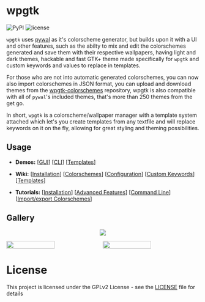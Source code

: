 
# wpgtk

![PyPI](https://img.shields.io/pypi/v/wpgtk.svg?style=flat-square)
![license](https://img.shields.io/badge/license-GPLv2-green.svg?style=flat-square)


`wpgtk` uses [pywal](https://github.com/dylanaraps/pywal) as it's colorscheme generator, but builds upon it with a UI and other features, such as the abilty to mix and edit the colorschemes generated and save them with their respective wallpapers, having light and dark themes, hackable and fast GTK+ theme made specifically for `wpgtk` and custom keywords and values to replace in templates.

For those who are not into automatic generated colorschemes, you can now also import colorschemes
in JSON format, you can upload and download themes from the [wpgtk-colorschemes](https://github.com/deviantfero/wpgtk-colorschemes) repository, wpgtk is also compatible with all of `pywal`'s included themes, 
that's more than 250 themes from the get go.

In short, `wpgtk` is a colorscheme/wallpaper manager with a template system attached which let's you create templates from any textfile and will replace keywords on it on the fly, allowing for great styling and theming possibilities.

## Usage

- **Demos:**
[[GUI](https://gfycat.com/RigidAnxiousElk)]
[[CLI](https://gfycat.com/NeighboringSarcasticEquine)]
[[Templates](https://gfycat.com/VacantHeavyAmericansaddlebred)]

- **Wiki:**
[[Installation](https://github.com/deviantfero/wpgtk/wiki/Installation)]
[[Colorschemes](https://github.com/deviantfero/wpgtk/wiki/Colorschemes)]
[[Configuration](https://github.com/deviantfero/wpgtk/wiki/Configuration)]
[[Custom Keywords](https://github.com/deviantfero/wpgtk/wiki/Custom-Keywords)]
[[Templates](https://github.com/deviantfero/wpgtk/wiki/Templates)]

- **Tutorials:**
[[Installation](https://www.youtube.com/watch?v=jmY5NEPI4RM)]
[[Advanced Features](https://www.youtube.com/watch?v=QXpMMP8fT0o)]
[[Command Line](https://www.youtube.com/watch?v=yjNipQZpOUc)]
[[Import/export Colorschemes](https://www.youtube.com/watch?v=P3D0jtG6G2s)]



## Gallery
<p align="center">
  <img src="https://i.imgur.com/UvVonun.gif"/>
</p>

<div style="display: flex; width: 100%">
  <img style="width: 50%;" src="https://i.imgur.com/jt9LlFE.png"/>
  <img style="width: 50%;" src="https://i.imgur.com/GQ8vESj.png"/>
</div>

# License

This project is licensed under the GPLv2 License - see the [LICENSE](LICENSE) file for details
